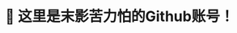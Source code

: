 # 👋 这里是末影苦力怕的Github账号！

<!---
endcreeper861/endcreeper861 is a ✨ special ✨ repository because its `README.md` (this file) appears on your GitHub profile.
You can click the Preview link to take a look at your changes.
--->
